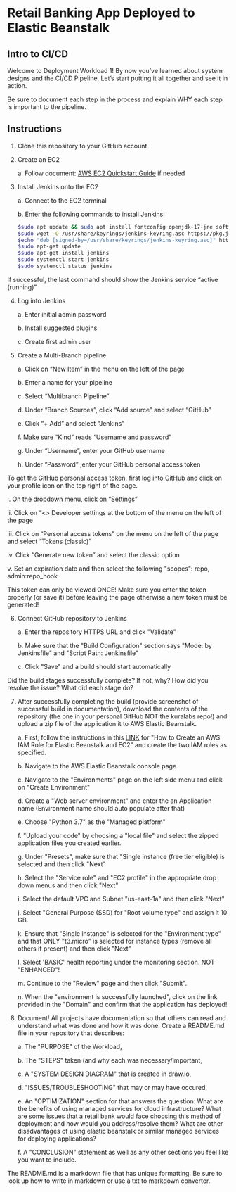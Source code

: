 # Retail Banking App Deployed to Elastic Beanstalk
## Intro to CI/CD

Welcome to Deployment Workload 1! By now you’ve learned about system designs and the CI/CD Pipeline. Let’s start putting it all together and see it in action.

Be sure to document each step in the process and explain WHY each step is important to the pipeline.

## Instructions

1. Clone this repository to your GitHub account

2. Create an EC2

    a. Follow document: [AWS EC2 Quickstart Guide](https://github.com/kura-labs-org/AWS-EC2-Quick-Start-Guide/blob/main/AWS%20EC2%20Quick%20Start%20Guide.pdf) if needed

3. Install Jenkins onto the EC2

    a. Connect to the EC2 terminal

    b. Enter the following commands to install Jenkins:

    ```bash
    $sudo apt update && sudo apt install fontconfig openjdk-17-jre software-properties-common && sudo add-apt-repository ppa:deadsnakes/ppa && sudo apt install python3.7     python3.7-venv
    $sudo wget -O /usr/share/keyrings/jenkins-keyring.asc https://pkg.jenkins.io/debian-stable/jenkins.io-2023.key
    $echo "deb [signed-by=/usr/share/keyrings/jenkins-keyring.asc]" https://pkg.jenkins.io/debian-stable binary/ | sudo tee /etc/apt/sources.list.d/jenkins.list > /dev/null
    $sudo apt-get update
    $sudo apt-get install jenkins
    $sudo systemctl start jenkins
    $sudo systemctl status jenkins
    ```
    
If successful, the last command should show the Jenkins service “active (running)”

4. Log into Jenkins

    a. Enter initial admin password

    b. Install suggested plugins

    c. Create first admin user

5. Create a Multi-Branch pipeline

    a. Click on “New Item” in the menu on the left of the page

    b. Enter a name for your pipeline

    c. Select “Multibranch Pipeline”

    d. Under “Branch Sources”, click “Add source” and select “GitHub”

    e. Click “+ Add” and select “Jenkins”

    f. Make sure “Kind” reads “Username and password”

    g. Under “Username”, enter your GitHub username

    h. Under “Password” ,enter your GitHub personal access token

To get the GitHub personal access token, first log into GitHub and click on your profile icon on the top right of the page.

i. On the dropdown menu, click on “Settings”

ii. Click on “<> Developer settings at the bottom of the menu on the left of the page

iii. Click on “Personal access tokens” on the menu on the left of the page and select “Tokens (classic)”

iv. Click “Generate new token” and select the classic option

v. Set an expiration date and then select the following "scopes": repo, admin:repo_hook

This token can only be viewed ONCE! Make sure you enter the token properly (or save it) before leaving the page otherwise a new token must be generated!

6. Connect GitHub repository to Jenkins

    a. Enter the repository HTTPS URL and click "Validate"

    b. Make sure that the "Build Configuration" section says "Mode: by Jenkinsfile" and "Script Path: Jenkinsfile"

    c. Click "Save" and a build should start automatically

Did the build stages successfully complete? If not, why? How did you resolve the issue? What did each stage do?

7. After successfully completing the build (provide screenshot of successful build in documentation), download the contents of the repository (the one in your personal GitHub NOT the kuralabs repo!) and upload a zip file of the application it to AWS Elastic Beanstalk.

    a. First, follow the instructions in this [LINK](https://scribehow.com/shared/How_to_Create_an_AWS_IAM_Role_for_Elastic_Beanstalk_and_EC2__kTg4B7zRRxCp-aYTJc-WLg) for "How to Create an AWS IAM Role for Elastic Beanstalk and EC2" and create the two IAM roles as specified.

    b. Navigate to the AWS Elastic Beanstalk console page

    c. Navigate to the "Environments" page on the left side menu and click on "Create Environment"

    d. Create a "Web server environment" and enter the an Application name (Environment name should auto populate after that)

    e. Choose "Python 3.7" as the "Managed platform"

    f. "Upload your code" by choosing a "local file" and select the zipped application files you created earlier.

    g. Under "Presets", make sure that "Single instance (free tier eligible) is selected and then click "Next"

    h. Select the "Service role" and "EC2 profile" in the appropriate drop down menus and then click "Next"

    i. Select the default VPC and Subnet "us-east-1a" and then click "Next"

    j. Select "General Purpose (SSD) for "Root volume type" and assign it 10 GB.

    k. Ensure that "Single instance" is selected for the "Environment type" and that ONLY "t3.micro" is selected for instance types (remove all others if present) and then click "Next"

    l. Select 'BASIC' health reporting under the monitoring section. NOT "ENHANCED"!

    m. Continue to the "Review" page and then click "Submit".

    n. When the "environment is successfully launched", click on the link provided in the "Domain" and confirm that the application has deployed!

8. Document! All projects have documentation so that others can read and understand what was done and how it was done. Create a README.md file in your repository that describes:

    a. The "PURPOSE" of the Workload,
    
    b. The "STEPS" taken (and why each was necessary/important,

    c. A "SYSTEM DESIGN DIAGRAM" that is created in draw.io,

    d. "ISSUES/TROUBLESHOOTING" that may or may have occured,

    e. An "OPTIMIZATION" section for that answers the question: What are the benefits of using managed services for cloud infrastructure? What are some issues that a retail     bank would face choosing this method of deployment and how would you address/resolve them? What are other disadvantages of using elastic beanstalk or similar managed services for deploying applications?

    f. A "CONCLUSION" statement as well as any other sections you feel like you want to include.

The README.md is a markdown file that has unique formatting. Be sure to look up how to write in markdown or use a txt to markdown converter.
